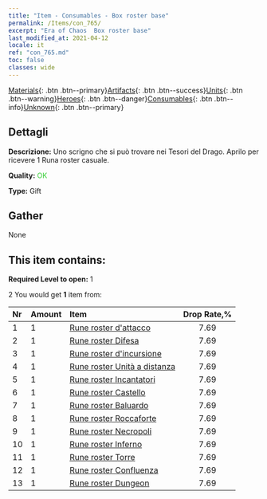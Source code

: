 ```yaml
---
title: "Item - Consumables - Box roster base"
permalink: /Items/con_765/
excerpt: "Era of Chaos  Box roster base"
last_modified_at: 2021-04-12
locale: it
ref: "con_765.md"
toc: false
classes: wide
---
```

 [Materials](/it/Items/){: .btn .btn--primary}[Artifacts](/it/Items/Artifacts/){: .btn .btn--success}[Units](/it/Items/Units/){: .btn .btn--warning}[Heroes](/it/Items/Heroes/){: .btn .btn--danger}[Consumables](/it/Items/Consumables/){: .btn .btn--info}[Unknown](/it/Items/Unknown/){: .btn .btn--primary}

## Dettagli
 **Descrizione:** Uno scrigno che si può trovare nei Tesori del Drago. Aprilo per ricevere 1 Runa roster casuale.

 **Quality:** <span style="color: #32CD32">OK</span>

 **Type:** Gift

## Gather

  None

## This item contains:

 **Required Level to open:** 1

 2 You would get **1** item  from:

  | Nr | Amount |     Item    | Drop Rate,% |
  |:---|:-------|:------------|:---------:|
  | 1 | 1 | [Rune roster d'attacco](/it/Items/con_734/) | 7.69 | 
  | 2 | 1 | [Rune roster Difesa](/it/Items/con_739/) | 7.69 | 
  | 3 | 1 | [Rune roster d'incursione](/it/Items/con_741/) | 7.69 | 
  | 4 | 1 | [Rune roster Unità a distanza](/it/Items/con_742/) | 7.69 | 
  | 5 | 1 | [Rune roster Incantatori](/it/Items/con_746/) | 7.69 | 
  | 6 | 1 | [Rune roster Castello](/it/Items/con_752/) | 7.69 | 
  | 7 | 1 | [Rune roster Baluardo](/it/Items/con_753/) | 7.69 | 
  | 8 | 1 | [Rune roster Roccaforte](/it/Items/con_754/) | 7.69 | 
  | 9 | 1 | [Rune roster Necropoli](/it/Items/con_755/) | 7.69 | 
  | 10 | 1 | [Rune roster Inferno](/it/Items/con_777/) | 7.69 | 
  | 11 | 1 | [Rune roster Torre](/it/Items/con_785/) | 7.69 | 
  | 12 | 1 | [Rune roster Confluenza](/it/Items/con_791/) | 7.69 | 
  | 13 | 1 | [Rune roster Dungeon](/it/Items/con_792/) | 7.69 | 
